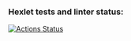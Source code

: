 ### Hexlet tests and linter status:
[![Actions Status](https://github.com/al-ov73/python-project-49/workflows/hexlet-check/badge.svg)](https://github.com/al-ov73/python-project-49/actions)